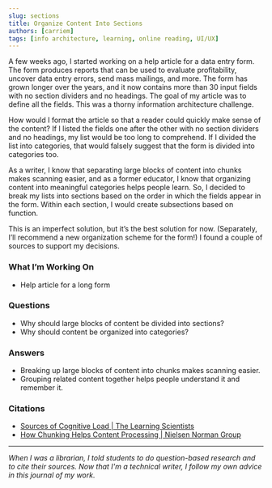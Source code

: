```yaml
---
slug: sections
title: Organize Content Into Sections
authors: [carriem]
tags: [info architecture, learning, online reading, UI/UX]
---
```


A few weeks ago, I started working on a help article for a data entry form. The form produces reports that can be used to evaluate profitability, uncover data entry errors, send mass mailings, and more. The form has grown longer over the years, and it now contains more than 30 input fields with no section dividers and no headings. The goal of my article was to define all the fields. This was a thorny information architecture challenge.

How would I format the article so that a reader could quickly make sense of the content? If I listed the fields one after the other with no section dividers and no headings, my list would be too long to comprehend. If I divided the list into categories, that would falsely suggest that the form is divided into categories too.

As a writer, I know that separating large blocks of content into chunks makes scanning easier, and as a former educator, I know that organizing content into meaningful categories helps people learn. So, I decided to break my lists into sections based on the order in which the fields appear in the form. Within each section, I would create subsections based on function.

This is an imperfect solution, but it’s the best solution for now. (Separately, I’ll recommend a new organization scheme for the form!) I found a couple of sources to support my decisions.

### What I’m Working On

* Help article for a long form

### Questions

* Why should large blocks of content be divided into sections?
* Why should content be organized into categories?

### Answers

* Breaking up large blocks of content into chunks makes scanning easier.
* Grouping related content together helps people understand it and remember it.

### Citations

* [Sources of Cognitive Load | The Learning Scientists](https://www.learningscientists.org/blog/2023/7/6?rq=chunk)
* [How Chunking Helps Content Processing | Nielsen Norman Group](https://www.nngroup.com/articles/chunking/)

___

*When I was a librarian, I told students to do question-based research and to cite their sources. Now that I'm a technical writer, I follow my own advice in this journal of my work.*
